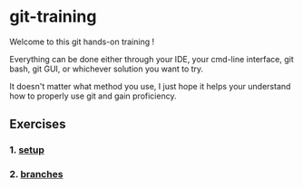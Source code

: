# git-training

Welcome to this git hands-on training !

Everything can be done either through your IDE, your cmd-line interface, git bash, git GUI, or whichever solution you want to try.

It doesn't matter what method you use, I just hope it helps your understand how to properly use git and gain proficiency.

## Exercises

### 1. [setup](./exercises/setup.md)

### 2. [branches](./exercises/branches.md)


